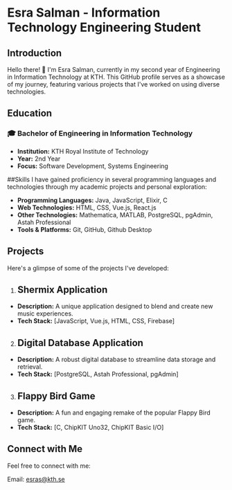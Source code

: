 # Esra Salman - Information Technology Engineering Student
## Introduction
Hello there! 👋 I'm Esra Salman, currently in my second year of Engineering in Information Technology at KTH. This GitHub profile serves as a showcase of my journey, featuring various projects that I've worked on using diverse technologies.

## Education
### 🎓 Bachelor of Engineering in Information Technology

- **Institution:** KTH Royal Institute of Technology
- **Year:** 2nd Year
- **Focus:** Software Development, Systems Engineering

##Skills
I have gained proficiency in several programming languages and technologies through my academic projects and personal exploration:

- **Programming Languages:** Java, JavaScript, Elixir, C
- **Web Technologies:** HTML, CSS, Vue.js, React.js
- **Other Technologies:** Mathematica, MATLAB, PostgreSQL, pgAdmin, Astah Professional
- **Tools & Platforms:** Git, GitHub, Github Desktop

## Projects
Here's a glimpse of some of the projects I've developed:

1. ## Shermix Application

- **Description:** A unique application designed to blend and create new music experiences.
- **Tech Stack:** [JavaScript, Vue.js, HTML, CSS, Firebase]

2. ## Digital Database Application

- **Description:** A robust digital database to streamline data storage and retrieval.
- **Tech Stack:** [PostgreSQL, Astah Professional, pgAdmin]

3. ## Flappy Bird Game

- **Description:** A fun and engaging remake of the popular Flappy Bird game.
- **Tech Stack:** [C,  ChipKIT Uno32, ChipKIT Basic I/O]

## Connect with Me
Feel free to connect with me:

Email: esras@kth.se
